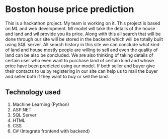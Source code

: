 # Boston house price prediction

This is a hackathon project. My team is working on it. This project is based on ML and web development. Ml model will take the details of the house and land and wil provide you its price. Along with this all search that will be done through our site will be stored in the backend which will be totally built using SQL server. All search history in this site we can conclude what kind of land and house mostly people are willing to sell and even the quality of land can be also be concluded. We are also thinking of taking details of certain user who even want to purchase land of certain kind and whose price have been predicted using our model. If both seller and buyer give their contacts to us by registering in our site can help us to mail the buyer and seller both if they want to buy or sell the land.

## Technology used

1. Machine Learning (Python)
2. ASP.NET
3. SQL Server
4. HTML
5. CSS
6. C# (Integrate frontend with backend)


